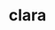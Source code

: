 ---
title: "clara"
layout: cache
categories: [package, develop]
meta: {"compilers": ["gcc@11.4.0", "gcc@13.2.0"], "num_specs": 17, "num_specs_by_stack": {"e4s": 1, "e4s-neoverse-v2": 15, "radiuss": 1, "root": 17}, "oss": ["ubuntu22.04", "ubuntu24.04"], "platforms": ["linux"], "stacks": ["e4s", "e4s-neoverse-v2", "radiuss", "root"], "targets": ["neoverse_v2", "x86_64_v3"], "versions": ["1.1.5"]}
spec_details: [{"compiler": "gcc@11.4.0", "hash": "2v4eotjovi2zfvf7iqfg7odrmb5pzjnd", "os": "ubuntu22.04", "platform": "linux", "size": "-", "stacks": ["e4s-neoverse-v2", "root"], "target": "neoverse_v2", "variants": ["build_system=generic", "+single_header"], "versions": ["1.1.5"]}, {"compiler": "gcc@11.4.0", "hash": "2xcsyjbhwnd7ridzofzsklgxjlxthpkm", "os": "ubuntu22.04", "platform": "linux", "size": "-", "stacks": ["e4s-neoverse-v2", "root"], "target": "neoverse_v2", "variants": ["build_system=generic", "+single_header"], "versions": ["1.1.5"]}, {"compiler": "gcc@11.4.0", "hash": "44xkl5cpfa5ghm2gqisifuid7bl76ctd", "os": "ubuntu22.04", "platform": "linux", "size": "-", "stacks": ["e4s-neoverse-v2", "root"], "target": "neoverse_v2", "variants": ["build_system=generic", "+single_header"], "versions": ["1.1.5"]}, {"compiler": "gcc@11.4.0", "hash": "5aql2tmbk3nzaay37p34rya2f5btprg2", "os": "ubuntu22.04", "platform": "linux", "size": "-", "stacks": ["e4s-neoverse-v2", "root"], "target": "neoverse_v2", "variants": ["build_system=generic", "+single_header"], "versions": ["1.1.5"]}, {"compiler": "gcc@11.4.0", "hash": "5r4oyz7xt7ybyuv2ymy2zqq3klmijntm", "os": "ubuntu22.04", "platform": "linux", "size": "-", "stacks": ["e4s-neoverse-v2", "root"], "target": "neoverse_v2", "variants": ["build_system=generic", "+single_header"], "versions": ["1.1.5"]}, {"compiler": "gcc@13.2.0", "hash": "aiwxdonozoblk5o356tnnb4yea6tgb4d", "os": "ubuntu24.04", "platform": "linux", "size": "-", "stacks": ["radiuss", "root"], "target": "x86_64_v3", "variants": ["build_system=generic", "+single_header"], "versions": ["1.1.5"]}, {"compiler": "gcc@11.4.0", "hash": "b7x3mvb5e7pab2duoc2i74tvn3dk2gem", "os": "ubuntu22.04", "platform": "linux", "size": "-", "stacks": ["e4s", "root"], "target": "x86_64_v3", "variants": ["build_system=generic", "+single_header"], "versions": ["1.1.5"]}, {"compiler": "gcc@11.4.0", "hash": "bcaodj4yyfbklqnac7mkqn6so24if3te", "os": "ubuntu22.04", "platform": "linux", "size": "-", "stacks": ["e4s-neoverse-v2", "root"], "target": "neoverse_v2", "variants": ["build_system=generic", "+single_header"], "versions": ["1.1.5"]}, {"compiler": "gcc@11.4.0", "hash": "dg5oi4rzwg6dpcdhtn5ce6py7fd6w65i", "os": "ubuntu22.04", "platform": "linux", "size": "-", "stacks": ["e4s-neoverse-v2", "root"], "target": "neoverse_v2", "variants": ["build_system=generic", "+single_header"], "versions": ["1.1.5"]}, {"compiler": "gcc@11.4.0", "hash": "dptn2jey74o2uv27w7yvekr7sxmvj6dx", "os": "ubuntu22.04", "platform": "linux", "size": "-", "stacks": ["e4s-neoverse-v2", "root"], "target": "neoverse_v2", "variants": ["build_system=generic", "+single_header"], "versions": ["1.1.5"]}, {"compiler": "gcc@11.4.0", "hash": "fv2yqv5nkpawz3gvae62kbg2cw5xjhyq", "os": "ubuntu22.04", "platform": "linux", "size": "-", "stacks": ["e4s-neoverse-v2", "root"], "target": "neoverse_v2", "variants": ["build_system=generic", "+single_header"], "versions": ["1.1.5"]}, {"compiler": "gcc@11.4.0", "hash": "ikbqtt4fmfakpsxftmqfe326bde64uvq", "os": "ubuntu22.04", "platform": "linux", "size": "-", "stacks": ["e4s-neoverse-v2", "root"], "target": "neoverse_v2", "variants": ["build_system=generic", "+single_header"], "versions": ["1.1.5"]}, {"compiler": "gcc@11.4.0", "hash": "k3b63o2iwejjkx43aumb44fln7fhlk4m", "os": "ubuntu22.04", "platform": "linux", "size": "-", "stacks": ["e4s-neoverse-v2", "root"], "target": "neoverse_v2", "variants": ["build_system=generic", "+single_header"], "versions": ["1.1.5"]}, {"compiler": "gcc@11.4.0", "hash": "m2wglkk4u4d5z2dvtgenjsbahfxlbgh7", "os": "ubuntu22.04", "platform": "linux", "size": "-", "stacks": ["e4s-neoverse-v2", "root"], "target": "neoverse_v2", "variants": ["build_system=generic", "+single_header"], "versions": ["1.1.5"]}, {"compiler": "gcc@11.4.0", "hash": "rjx3gvxb5e5qekalscpi646t5dmkkjgo", "os": "ubuntu22.04", "platform": "linux", "size": "-", "stacks": ["e4s-neoverse-v2", "root"], "target": "neoverse_v2", "variants": ["build_system=generic", "+single_header"], "versions": ["1.1.5"]}, {"compiler": "gcc@11.4.0", "hash": "uy5odwaulxmfsbocbblke4jlbhuc4pdq", "os": "ubuntu22.04", "platform": "linux", "size": "-", "stacks": ["e4s-neoverse-v2", "root"], "target": "neoverse_v2", "variants": ["build_system=generic", "+single_header"], "versions": ["1.1.5"]}, {"compiler": "gcc@11.4.0", "hash": "wjjojop22bj3lkotim3kugrdgpvd3wpb", "os": "ubuntu22.04", "platform": "linux", "size": "-", "stacks": ["e4s-neoverse-v2", "root"], "target": "neoverse_v2", "variants": ["build_system=generic", "+single_header"], "versions": ["1.1.5"]}]
---